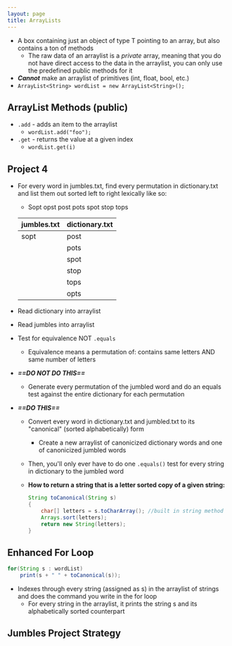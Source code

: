 ```yaml
---
layout: page
title: ArrayLists
---
```


- A box containing just an object of type T pointing to an array, but also contains a ton of methods 
  - The raw data of an arraylist is a *private* array, meaning that you do not have direct access to the data in the arraylist, you can only use the predefined public methods for it
- ***Cannot*** make an arraylist of primitives (int, float, bool, etc.)
- `ArrayList<String> wordList = new ArrayList<String>();`

## ArrayList Methods (public)

- `.add` - adds an item to the arraylist
  - `wordList.add("foo");`
- `.get` - returns the value at a given index
  - `wordList.get(i)`

## Project 4

- For every word in jumbles.txt, find every permutation in dictionary.txt and list them out sorted left to right lexically like so:

  - Sopt opst post pots spot stop tops

  | jumbles.txt | dictionary.txt |
  | ----------- | -------------- |
  | sopt        | post           |
  |             | pots           |
  |             | spot           |
  |             | stop           |
  |             | tops           |
  |             | opts           |

- Read dictionary into arraylist
- Read jumbles into arraylist
- Test for equivalence NOT `.equals`

  - Equivalence means a permutation of: contains same letters AND same number of letters

- ***==DO NOT DO THIS==***

  - Generate every permutation of the jumbled word and do an equals test against the entire dictionary for each permutation

- ***==DO THIS==***

  - Convert every word in dictionary.txt and jumbled.txt to its "canonical" (sorted alphabetically) form

    - Create a new arraylist of canonicized dictionary words and one of canonicized jumbled words

  - Then, you'll only ever have to do one `.equals()` test for every string in dictionary to the jumbled word

  - **How to return a string that is a letter sorted copy of a given string:**

    ```java
    String toCanonical(String s)
    {
        char[] letters = s.toCharArray(); //built in string method
        Arrays.sort(letters);
        return new String(letters);
    }
    ```

## Enhanced For Loop

```java
for(String s : wordList)
	print(s + " " + toCanonical(s));
```

- Indexes through every string (assigned as s) in the arraylist of strings and does the command you write in the for loop
  - For every string in the arraylist, it prints the string s and its alphabetically sorted counterpart

## Jumbles Project Strategy


